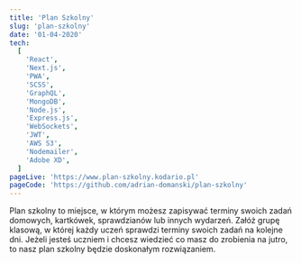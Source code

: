 ```yaml
---
title: 'Plan Szkolny'
slug: 'plan-szkolny'
date: '01-04-2020'
tech:
  [
    'React',
    'Next.js',
    'PWA',
    'SCSS',
    'GraphQL',
    'MongoDB',
    'Node.js',
    'Express.js',
    'WebSockets',
    'JWT',
    'AWS S3',
    'Nodemailer',
    'Adobe XD',
  ]
pageLive: 'https://www.plan-szkolny.kodario.pl'
pageCode: 'https://github.com/adrian-domanski/plan-szkolny'
---
```


Plan szkolny to miejsce, w którym możesz zapisywać terminy swoich zadań domowych, kartkówek, sprawdzianów lub innych wydarzeń. Załóż grupę klasową, w której każdy uczeń sprawdzi terminy swoich zadań na kolejne dni. Jeżeli jesteś uczniem i chcesz wiedzieć co masz do zrobienia na jutro, to nasz plan szkolny będzie doskonałym rozwiązaniem.
